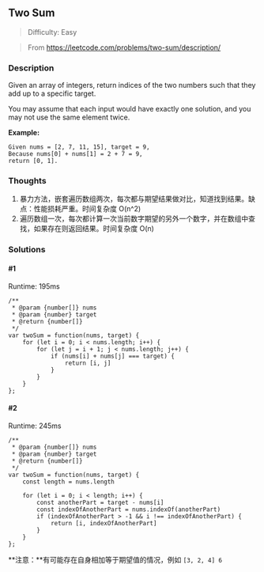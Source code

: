 ## Two Sum

> Difficulty: Easy

> From https://leetcode.com/problems/two-sum/description/

### Description
Given an array of integers, return indices of the two numbers such that they add up to a specific target.

You may assume that each input would have exactly one solution, and you may not use the same element twice.

**Example:**
```
Given nums = [2, 7, 11, 15], target = 9,
Because nums[0] + nums[1] = 2 + 7 = 9,
return [0, 1].
```

### Thoughts
1. 暴力方法，嵌套遍历数组两次，每次都与期望结果做对比，知道找到结果。缺点：性能损耗严重。时间复杂度 O(n^2)
2. 遍历数组一次，每次都计算一次当前数字期望的另外一个数字，并在数组中查找，如果存在则返回结果。时间复杂度 O(n)

### Solutions

#### #1
Runtime: 195ms

```
/**
 * @param {number[]} nums
 * @param {number} target
 * @return {number[]}
 */
var twoSum = function(nums, target) {
    for (let i = 0; i < nums.length; i++) {
        for (let j = i + 1; j < nums.length; j++) {
            if (nums[i] + nums[j] === target) {
                return [i, j]
            }
        }
    }
};
```

#### #2
Runtime: 245ms
```
/**
 * @param {number[]} nums
 * @param {number} target
 * @return {number[]}
 */
var twoSum = function(nums, target) {
    const length = nums.length
    
    for (let i = 0; i < length; i++) {
        const anotherPart = target - nums[i]
        const indexOfAnotherPart = nums.indexOf(anotherPart)
        if (indexOfAnotherPart > -1 && i !== indexOfAnotherPart) {
            return [i, indexOfAnotherPart]
        }
    }
};
```
**注意：**有可能存在自身相加等于期望值的情况，例如 ``[3, 2, 4] 6`` 
